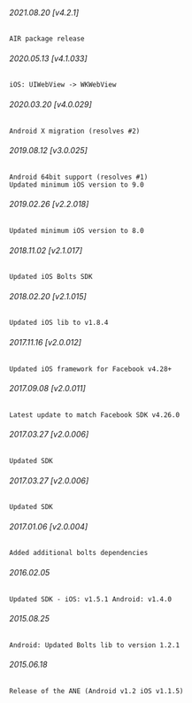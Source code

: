 ###### 2021.08.20 [v4.2.1]

```
AIR package release
```



###### 2020.05.13 [v4.1.033]

```
iOS: UIWebView -> WKWebView
```


###### 2020.03.20 [v4.0.029]

```
Android X migration (resolves #2)
```


###### 2019.08.12 [v3.0.025]

```
Android 64bit support (resolves #1) 
Updated minimum iOS version to 9.0
```


###### 2019.02.26 [v2.2.018]

```
Updated minimum iOS version to 8.0
```


###### 2018.11.02 [v2.1.017]

```
Updated iOS Bolts SDK
```


###### 2018.02.20 [v2.1.015]

```
Updated iOS lib to v1.8.4
```


###### 2017.11.16 [v2.0.012]

```
Updated iOS framework for Facebook v4.28+
```


###### 2017.09.08 [v2.0.011]

```
Latest update to match Facebook SDK v4.26.0
```


###### 2017.03.27 [v2.0.006]

```
Updated SDK
```


###### 2017.03.27 [v2.0.006]

```
Updated SDK
```


###### 2017.01.06 [v2.0.004]

```
Added additional bolts dependencies
```


###### 2016.02.05

```
Updated SDK - iOS: v1.5.1 Android: v1.4.0
```


###### 2015.08.25

```
Android: Updated Bolts lib to version 1.2.1
```


###### 2015.06.18

```
Release of the ANE (Android v1.2 iOS v1.1.5)
```
